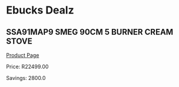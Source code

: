 
# Ebucks Dealz
## SSA91MAP9 SMEG 90CM 5 BURNER CREAM STOVE
[Product Page](https://www.ebucks.com/web/shop/productSelected.do?prodId=461535734&catId=1196429345)

Price: R22499.00

Savings: 2800.0


	